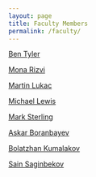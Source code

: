 ```yaml
---
layout: page
title: Faculty Members
permalink: /faculty/
---
```


[Ben Tyler](/faculty/tyler)

[Mona Rizvi](/faculty/rizvi) 

[Martin Lukac](/faculty/lukac) 

[Michael Lewis](/faculty/lewis) 

[Mark Sterling](/faculty/sterling) 

[Askar Boranbayev](/faculty/boranbayev) 

[Bolatzhan Kumalakov](/faculty/kumalakov)

[Sain Saginbekov](/faculty/saginbekov)






<style>
.content {
    display: none;
}
</style>
<script>
$(".header").click(function () {

    $header = $(this);
    //getting the next element
    $content = $header.next();
    //open up the content needed - toggle the slide- if visible, slide up, if not slidedown.
    $content.slideToggle(500, function () {
        //execute this after slideToggle is done
        //change text of header based on visibility of content div
        $header.text(function () {
            //change text based on condition
            return $content.is(":visible") ? $header.text().substr(0, $header.text().length-6)+"[-]   " : $header.text().substr(0, $header.text().length-6)+"[+]   ";
        });
    });

});
</script>
